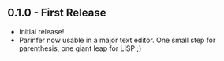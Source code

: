 ## 0.1.0 - First Release
* Initial release!
* Parinfer now usable in a major text editor. One small step for parenthesis,
  one giant leap for LISP ;)
